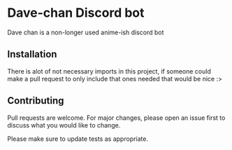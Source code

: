 # Dave-chan Discord bot

Dave chan is a non-longer used anime-ish discord bot

## Installation

There is alot of not necessary imports in this project, if someone could make a pull request to only include that ones needed that would be nice :>


## Contributing
Pull requests are welcome. For major changes, please open an issue first to discuss what you would like to change.

Please make sure to update tests as appropriate.
